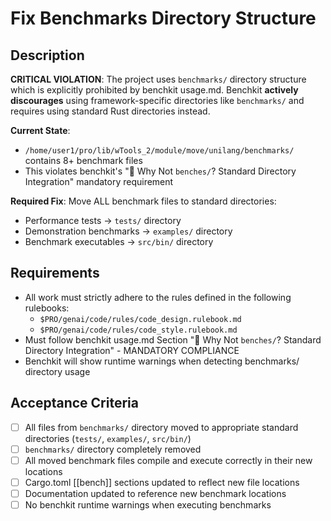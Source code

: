 # Fix Benchmarks Directory Structure

## Description

**CRITICAL VIOLATION**: The project uses `benchmarks/` directory structure which is explicitly prohibited by benchkit usage.md. Benchkit **actively discourages** using framework-specific directories like `benchmarks/` and requires using standard Rust directories instead.

**Current State**: 
- `/home/user1/pro/lib/wTools_2/module/move/unilang/benchmarks/` contains 8+ benchmark files
- This violates benchkit's "📁 Why Not `benches/`? Standard Directory Integration" mandatory requirement

**Required Fix**: Move ALL benchmark files to standard directories:
- Performance tests → `tests/` directory 
- Demonstration benchmarks → `examples/` directory
- Benchmark executables → `src/bin/` directory

## Requirements

-   All work must strictly adhere to the rules defined in the following rulebooks:
    -   `$PRO/genai/code/rules/code_design.rulebook.md`
    -   `$PRO/genai/code/rules/code_style.rulebook.md`
-   Must follow benchkit usage.md Section "📁 Why Not `benches/`? Standard Directory Integration" - MANDATORY COMPLIANCE
-   Benchkit will show runtime warnings when detecting benchmarks/ directory usage

## Acceptance Criteria

-   [ ] All files from `benchmarks/` directory moved to appropriate standard directories (`tests/`, `examples/`, `src/bin/`)
-   [ ] `benchmarks/` directory completely removed
-   [ ] All moved benchmark files compile and execute correctly in their new locations
-   [ ] Cargo.toml [[bench]] sections updated to reflect new file locations
-   [ ] Documentation updated to reference new benchmark locations
-   [ ] No benchkit runtime warnings when executing benchmarks